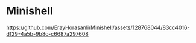 # Minishell

https://github.com/ErayHorasanli/Minishell/assets/128768044/83cc4016-df29-4a5b-9b8c-c6687a297608
